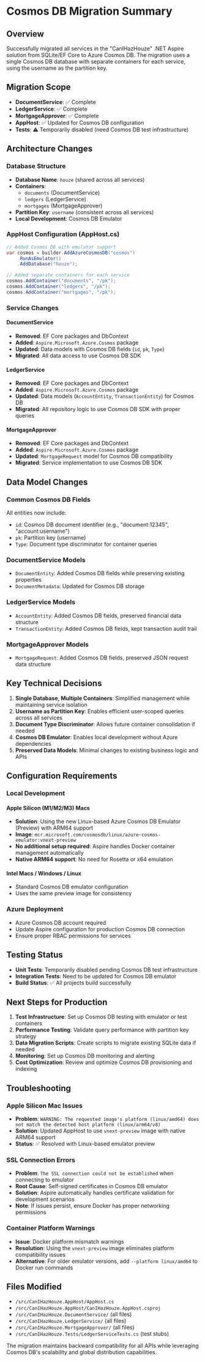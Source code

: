 # Cosmos DB Migration Summary

## Overview
Successfully migrated all services in the "CanIHazHouze" .NET Aspire solution from SQLite/EF Core to Azure Cosmos DB. The migration uses a single Cosmos DB database with separate containers for each service, using the username as the partition key.

## Migration Scope
- **DocumentService**: ✅ Complete
- **LedgerService**: ✅ Complete  
- **MortgageApprover**: ✅ Complete
- **AppHost**: ✅ Updated for Cosmos DB configuration
- **Tests**: ⚠️ Temporarily disabled (need Cosmos DB test infrastructure)

## Architecture Changes

### Database Structure
- **Database Name**: `houze` (shared across all services)
- **Containers**:
  - `documents` (DocumentService)
  - `ledgers` (LedgerService) 
  - `mortgages` (MortgageApprover)
- **Partition Key**: `username` (consistent across all services)
- **Local Development**: Cosmos DB Emulator

### AppHost Configuration (AppHost.cs)
```csharp
// Added Cosmos DB with emulator support
var cosmos = builder.AddAzureCosmosDB("cosmos")
    .RunAsEmulator()
    .AddDatabase("houze");

// Added separate containers for each service
cosmos.AddContainer("documents", "/pk");
cosmos.AddContainer("ledgers", "/pk");  
cosmos.AddContainer("mortgages", "/pk");
```

### Service Changes

#### DocumentService
- **Removed**: EF Core packages and DbContext
- **Added**: `Aspire.Microsoft.Azure.Cosmos` package
- **Updated**: Data models with Cosmos DB fields (`id`, `pk`, `Type`)
- **Migrated**: All data access to use Cosmos DB SDK

#### LedgerService
- **Removed**: EF Core packages and DbContext
- **Added**: `Aspire.Microsoft.Azure.Cosmos` package
- **Updated**: Data models (`AccountEntity`, `TransactionEntity`) for Cosmos DB
- **Migrated**: All repository logic to use Cosmos DB SDK with proper queries

#### MortgageApprover
- **Removed**: EF Core packages and DbContext
- **Added**: `Aspire.Microsoft.Azure.Cosmos` package
- **Updated**: `MortgageRequest` model for Cosmos DB compatibility
- **Migrated**: Service implementation to use Cosmos DB SDK

## Data Model Changes

### Common Cosmos DB Fields
All entities now include:
- `id`: Cosmos DB document identifier (e.g., "document:12345", "account:username")
- `pk`: Partition key (username)
- `Type`: Document type discriminator for container queries

### DocumentService Models
- `DocumentEntity`: Added Cosmos DB fields while preserving existing properties
- `DocumentMetadata`: Updated for Cosmos DB storage

### LedgerService Models
- `AccountEntity`: Added Cosmos DB fields, preserved financial data structure
- `TransactionEntity`: Added Cosmos DB fields, kept transaction audit trail

### MortgageApprover Models
- `MortgageRequest`: Added Cosmos DB fields, preserved JSON request data structure

## Key Technical Decisions

1. **Single Database, Multiple Containers**: Simplified management while maintaining service isolation
2. **Username as Partition Key**: Enables efficient user-scoped queries across all services
3. **Document Type Discriminator**: Allows future container consolidation if needed
4. **Cosmos DB Emulator**: Enables local development without Azure dependencies
5. **Preserved Data Models**: Minimal changes to existing business logic and APIs

## Configuration Requirements

### Local Development

#### Apple Silicon (M1/M2/M3) Macs
- **Solution**: Using the new Linux-based Azure Cosmos DB Emulator (Preview) with ARM64 support
- **Image**: `mcr.microsoft.com/cosmosdb/linux/azure-cosmos-emulator:vnext-preview`
- **No additional setup required**: Aspire handles Docker container management automatically
- **Native ARM64 support**: No need for Rosetta or x64 emulation

#### Intel Macs / Windows / Linux
- Standard Cosmos DB emulator configuration
- Uses the same preview image for consistency

### Azure Deployment
- Azure Cosmos DB account required
- Update Aspire configuration for production Cosmos DB connection
- Ensure proper RBAC permissions for services

## Testing Status
- **Unit Tests**: Temporarily disabled pending Cosmos DB test infrastructure
- **Integration Tests**: Need to be updated for Cosmos DB emulator
- **Build Status**: ✅ All projects build successfully

## Next Steps for Production

1. **Test Infrastructure**: Set up Cosmos DB testing with emulator or test containers
2. **Performance Testing**: Validate query performance with partition key strategy
3. **Data Migration Scripts**: Create scripts to migrate existing SQLite data if needed
4. **Monitoring**: Set up Cosmos DB monitoring and alerting
5. **Cost Optimization**: Review and optimize Cosmos DB provisioning and indexing

## Troubleshooting

### Apple Silicon Mac Issues
- **Problem**: `WARNING: The requested image's platform (linux/amd64) does not match the detected host platform (linux/arm64/v8)`
- **Solution**: Updated AppHost to use `vnext-preview` image with native ARM64 support
- **Status**: ✅ Resolved with Linux-based emulator preview

### SSL Connection Errors
- **Problem**: `The SSL connection could not be established` when connecting to emulator
- **Root Cause**: Self-signed certificates in Cosmos DB emulator
- **Solution**: Aspire automatically handles certificate validation for development scenarios
- **Note**: If issues persist, ensure Docker has proper networking permissions

### Container Platform Warnings
- **Issue**: Docker platform mismatch warnings
- **Resolution**: Using the `vnext-preview` image eliminates platform compatibility issues
- **Alternative**: For older emulator versions, add `--platform linux/amd64` to Docker run commands

## Files Modified
- `/src/CanIHazHouze.AppHost/AppHost.cs`
- `/src/CanIHazHouze.AppHost/CanIHazHouze.AppHost.csproj`
- `/src/CanIHazHouze.DocumentService/` (all files)
- `/src/CanIHazHouze.LedgerService/` (all files)
- `/src/CanIHazHouze.MortgageApprover/` (all files)
- `/src/CanIHazHouze.Tests/LedgerServiceTests.cs` (test stubs)

The migration maintains backward compatibility for all APIs while leveraging Cosmos DB's scalability and global distribution capabilities.
